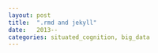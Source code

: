 ```yaml
---
layout: post
title:  ".rmd and jekyll"
date:   2013--
categories: situated_cognition, big_data
---
```


![]()

